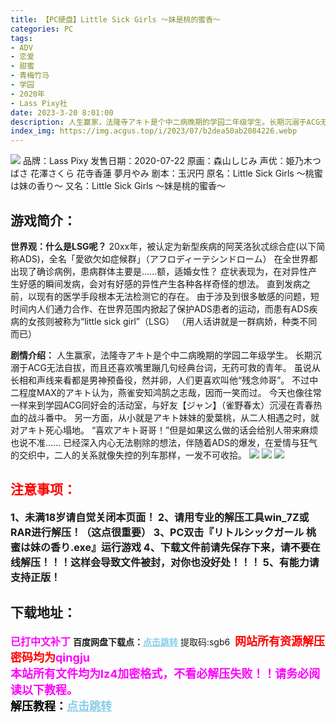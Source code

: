 ```yaml
---
title: 【PC硬盘】Little Sick Girls ～妹是桃的蜜香～
categories: PC
tags:
- ADV
- 恋爱
- 甜蜜
- 青梅竹马
- 学园
- 2020年
- Lass Pixy社
date: 2023-3-20 8:01:00
description: 人生赢家，法隆寺アキト是个中二病晚期的学园二年级学生。长期沉溺于ACG无法自拔，而且还喜欢嘴里蹦几句经典台词，无药可救的青年。虽说从长相和声线来看都是男神预备役，然并卵，人们更喜欢叫他“残念帅哥”。不过中二程度MAX的アキト认为，燕雀安知鸿鹄之志哉，因而一笑而过。今天也像往常一样来到学园ACG同好会的活动室，与好友【ジャン】（雀野春太）沉浸在青春热血的战斗番中。
index_img: https://img.acgus.top/i/2023/07/b2dea50ab2084226.webp
---
```

![](https://img.acgus.top/i/2023/07/b2dea50ab2084226.webp)
品牌：Lass Pixy
发售日期：2020-07-22
原画：森山しじみ
声优：姫乃木つばさ 花澤さくら 花寺香蓮 夢月やみ
剧本：玉沢円
原名：Little Sick Girls ～桃蜜は妹の香り～
又名：Little Sick Girls ～妹是桃的蜜香～

## 游戏简介：
**世界观：什么是LSG呢？**
20xx年，被认定为新型疾病的阿芙洛狄忒综合症(以下简称ADS)，全名「愛欲欠如症候群」（アフロディーテシンドローム）
在全世界都出现了确诊病例，患病群体主要是......额，适婚女性？
症状表现为，在对异性产生好感的瞬间发病，会对有好感的异性产生各种各样奇怪的想法。
直到发病之前，以现有的医学手段根本无法检测它的存在。
由于涉及到很多敏感的问题，短时间内人们通力合作、在世界范围内掀起了保护ADS患者的运动，而患有ADS疾病的女孩则被称为“little sick girl”（LSG）
（用人话讲就是一群病娇，种类不同而已）

**剧情介绍：**
人生赢家，法隆寺アキト是个中二病晚期的学园二年级学生。
长期沉溺于ACG无法自拔，而且还喜欢嘴里蹦几句经典台词，无药可救的青年。
虽说从长相和声线来看都是男神预备役，然并卵，人们更喜欢叫他“残念帅哥”。
不过中二程度MAX的アキト认为，燕雀安知鸿鹄之志哉，因而一笑而过。
今天也像往常一样来到学园ACG同好会的活动室，与好友【ジャン】（雀野春太）沉浸在青春热血的战斗番中。
另一方面，从小就是アキト妹妹的愛葉桃，从二人相遇之时，就对アキト死心塌地。
“喜欢アキト哥哥！”但是如果这么做的话会给别人带来麻烦也说不准......
已经深入内心无法剔除的想法，伴随着ADS的爆发，在爱情与狂气的交织中，二人的关系就像失控的列车那样，一发不可收拾。
![](https://img.acgus.top/i/2023/07/da1f5ca7ef084231.webp)
![](https://img.acgus.top/i/2023/07/4acc9112bd084230.webp)
![](https://img.acgus.top/i/2023/07/b8034c9a00084228.webp)





## <font color=#FF0000 >注意事项：</font>
<font size=3><b>1、未满18岁请自觉关闭本页面！
2、请用专业的解压工具win_7Z或RAR进行解压！（这点很重要）
3、PC双击『リトルシックガール 桃蜜は妹の香り.exe』运行游戏
4、下载文件前请先保存下来，请不要在线解压！！！这样会导致文件被封，对你也没好处！！！
5、有能力请支持正版！</b></font>

## 下载地址：
<font color=#FF00FF size=3><b>已打中文补丁</b></font>
<b>百度网盘下载点：</b><a href="https://pan.baidu.com/s/1i7Hzqh9n4aYraTaSlgBN-w?pwd=sgb6" style="color: #87CEEB;"><b>点击跳转</b></a> 提取码:sgb6
<a style="padding: 0" href="https://post.qingju.org/AD/"><img style="max-width:100%" src="https://img.acgus.top/i/2024/07/478f689b8021d8d499ab43d21acf137a.gif" alt=""></a>
<b><font color=#FF0000 size=4>网站所有资源解压密码均为</b></font><b><font color=#FF00FF size=4>qingju</font><font color=#FF0000 ></font></b><br><b><font color=#FF00FF size=4>本站所有文件均为lz4加密格式，不看必解压失败！！请务必阅读以下教程。</b></font><br><b><font color=#000 size=4>解压教程：</b><a href="https://post.qingju.org/tutorial/000/" style="color: #87CEEB;"><b>点击跳转</b></a>
